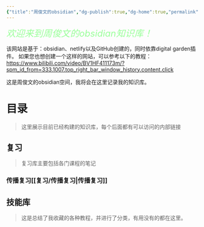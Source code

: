 ```yaml
---
{"title":"周俊文的obsidian","dg-publish":true,"dg-home":true,"permalink":"/HOME/","tags":["gardenEntry"],"dgPassFrontmatter":true}
---
```



<font size=5 color='#9AFF9A'><i>欢迎来到周俊文的obsidian知识库！</i></font>

该网站是基于：obsidian、netlify以及GitHub创建的，同时依靠digital garden插件。
如果您也想创建一个这样的网站，可以参考以下的教程：
https://www.bilibili.com/video/BV1HF411173m/?spm_id_from=333.1007.top_right_bar_window_history.content.click

这是周俊文的obsidian空间，我将会在这里记录我的知识库。

# 目录
>这里展示目前已经构建的知识库，每个后面都有可以访问的内部链接

## 复习
>复习库主要包括各门课程的笔记

### 传播复习[[复习/传播复习\|传播复习]]

## 技能库
>这是总结了我收藏的各种教程，并进行了分类，有用没有的都在这里。
